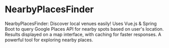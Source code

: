 # NearbyPlacesFinder
NearbyPlacesFinder: Discover local venues easily! Uses Vue.js &amp; Spring Boot to query Google Places API for nearby spots based on user's location. Results displayed on a map interface, with caching for faster responses. A powerful tool for exploring nearby places.
